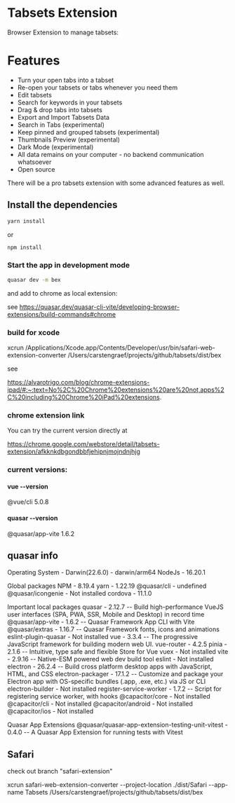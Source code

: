 # Tabsets Extension

Browser Extension to manage tabsets:

# Features

* Turn your open tabs into a tabset
* Re-open your tabsets or tabs whenever you need them
* Edit tabsets
* Search for keywords in your tabsets
* Drag & drop tabs into tabsets
* Export and Import Tabsets Data
* Search in Tabs (experimental)
* Keep pinned and grouped tabsets (experimental)
* Thumbnails Preview (experimental)
* Dark Mode (experimental)
* All data remains on your computer - no backend communication whatsoever
* Open source

There will be a pro tabsets extension with some advanced features as well.

## Install the dependencies
```bash
yarn install
```
or
```bash
npm install
```

### Start the app in development mode
```bash
quasar dev -m bex
```

and add to chrome as local extension:

see https://quasar.dev/quasar-cli-vite/developing-browser-extensions/build-commands#chrome

### build for xcode

xcrun /Applications/Xcode.app/Contents/Developer/usr/bin/safari-web-extension-converter /Users/carstengraef/projects/github/tabsets/dist/bex

see

https://alvarotrigo.com/blog/chrome-extensions-ipad/#:~:text=No%2C%20Chrome%20extensions%20are%20not,apps%2C%20including%20Chrome%20iPad%20extensions.

### chrome extension link

You can try the current version directly at

https://chrome.google.com/webstore/detail/tabsets-extension/afkknkdbgondbbfjehipnjmojndnjhjg

### current versions:

#### vue --version

@vue/cli 5.0.8

#### quasar --version

@quasar/app-vite 1.6.2

## quasar info

Operating System - Darwin(22.6.0) - darwin/arm64
NodeJs - 16.20.1

Global packages
NPM - 8.19.4
yarn - 1.22.19
@quasar/cli - undefined
@quasar/icongenie - Not installed
cordova - 11.1.0

Important local packages
quasar - 2.12.7 -- Build high-performance VueJS user interfaces (SPA, PWA, SSR, Mobile and Desktop) in record time
@quasar/app-vite - 1.6.2 -- Quasar Framework App CLI with Vite
@quasar/extras - 1.16.7 -- Quasar Framework fonts, icons and animations
eslint-plugin-quasar - Not installed
vue - 3.3.4 -- The progressive JavaScript framework for building modern web UI.
vue-router - 4.2.5
pinia - 2.1.6 -- Intuitive, type safe and flexible Store for Vue
vuex - Not installed
vite - 2.9.16 -- Native-ESM powered web dev build tool
eslint - Not installed
electron - 26.2.4 -- Build cross platform desktop apps with JavaScript, HTML, and CSS
electron-packager - 17.1.2 -- Customize and package your Electron app with OS-specific bundles (.app, .exe, etc.) via JS or CLI
electron-builder - Not installed
register-service-worker - 1.7.2 -- Script for registering service worker, with hooks
@capacitor/core - Not installed
@capacitor/cli - Not installed
@capacitor/android - Not installed
@capacitor/ios - Not installed

Quasar App Extensions
@quasar/quasar-app-extension-testing-unit-vitest - 0.4.0 -- A Quasar App Extension for running tests with Vitest

## Safari

check out branch "safari-extension"

xcrun safari-web-extension-converter --project-location ./dist/Safari --app-name Tabsets /Users/carstengraef/projects/github/tabsets/dist/bex

